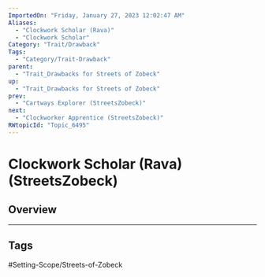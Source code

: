 ```yaml
---
ImportedOn: "Friday, January 27, 2023 12:02:47 AM"
Aliases:
  - "Clockwork Scholar (Rava)"
  - "Clockwork Scholar"
Category: "Trait/Drawback"
Tags:
  - "Category/Trait-Drawback"
parent:
  - "Trait_Drawbacks for Streets of Zobeck"
up:
  - "Trait_Drawbacks for Streets of Zobeck"
prev:
  - "Cartways Explorer (StreetsZobeck)"
next:
  - "Clockworker Apprentice (StreetsZobeck)"
RWtopicId: "Topic_6495"
---
```

# Clockwork Scholar (Rava) (StreetsZobeck)
## Overview

---
## Tags
#Setting-Scope/Streets-of-Zobeck


